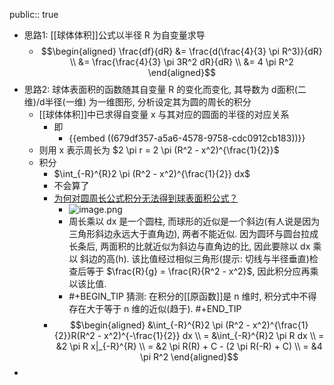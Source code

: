 public:: true

- 思路1: [[球体体积]]公式以半径 R 为自变量求导
	- $$\begin{aligned}
	  \frac{df}{dR} &= \frac{d(\frac{4}{3} \pi R^3)}{dR} \\
	  &= \frac{\frac{4}{3} \pi 3R^2 dR}{dR} \\
	  &= 4 \pi R^2
	  \end{aligned}$$
- 思路2: 球体表面积的函数随其自变量 R 的变化而变化, 其导数为 d面积(二维)/d半径(一维) 为一维图形, 分析设定其为圆的周长的积分
	- [[球体体积]]中已求得自变量 x 与其对应的圆面的半径的对应关系
		- 即
			- {{embed ((679df357-a5a6-4578-9758-cdc0912cb183))}}
	- 则用 x 表示周长为 $2 \pi r = 2 \pi (R^2 - x^2)^{\frac{1}{2}}$
	- 积分
		- $\int_{-R}^{R}2 \pi (R^2 - x^2)^{\frac{1}{2}} dx$
		- 不会算了
		- [为何对圆周长公式积分无法得到球表面积公式？](https://www.zhihu.com/question/373059452/answer/1517606883?utm_psn=1869186018739118080)
			- ![image.png](../../../assets/image_1738431761563_0.png)
			- 周长乘以 dx 是一个圆柱, 而球形的近似是一个斜边(有人说是因为三角形斜边永远大于直角边), 两者不能近似. 因为圆环与圆台拉成长条后, 两面积的比就近似为斜边与直角边的比, 因此要除以 dx 乘以 斜边的高(h). 该比值经过相似三角形(提示: 切线与半径垂直)检查后等于 $\frac{R}{g} = \frac{R}{R^2 - x^2}$, 因此积分应再乘以该比值.
			- #+BEGIN_TIP
			  猜测: 在积分的[[原函数]]是 n 维时, 积分式中不得存在大于等于 n 维的近似(趋于).
			  #+END_TIP
		- $$\begin{aligned}
		  &\int_{-R}^{R}2 \pi (R^2 - x^2)^{\frac{1}{2}}R(R^2 - x^2)^{-\frac{1}{2}} dx \\
		  = &\int_{-R}^{R}2 \pi R dx \\
		  = &2 \pi R x|_{-R}^{R} \\
		  = &2 \pi R(R) + C - (2 \pi R(-R) + C) \\
		  = &4 \pi R^2
		  \end{aligned}$$
-